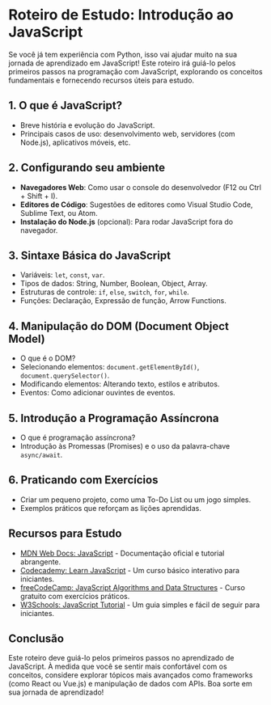 # Roteiro de Estudo: Introdução ao JavaScript 

Se você já tem experiência com Python, isso vai ajudar muito na sua jornada de aprendizado em JavaScript! Este roteiro irá guiá-lo pelos primeiros passos na programação com JavaScript, explorando os conceitos fundamentais e fornecendo recursos úteis para estudo.

## 1. O que é JavaScript?
   - Breve história e evolução do JavaScript.
   - Principais casos de uso: desenvolvimento web, servidores (com Node.js), aplicativos móveis, etc.

## 2. Configurando seu ambiente
   - **Navegadores Web**: Como usar o console do desenvolvedor (F12 ou Ctrl + Shift + I).
   - **Editores de Código**: Sugestões de editores como Visual Studio Code, Sublime Text, ou Atom.
   - **Instalação do Node.js** (opcional): Para rodar JavaScript fora do navegador.

## 3. Sintaxe Básica do JavaScript
   - Variáveis: `let`, `const`, `var`.
   - Tipos de dados: String, Number, Boolean, Object, Array.
   - Estruturas de controle: `if`, `else`, `switch`, `for`, `while`.
   - Funções: Declaração, Expressão de função, Arrow Functions.

## 4. Manipulação do DOM (Document Object Model)
   - O que é o DOM? 
   - Selecionando elementos: `document.getElementById()`, `document.querySelector()`.
   - Modificando elementos: Alterando texto, estilos e atributos.
   - Eventos: Como adicionar ouvintes de eventos.

## 5. Introdução a Programação Assíncrona
   - O que é programação assíncrona?
   - Introdução às Promessas (Promises) e o uso da palavra-chave `async/await`.

## 6. Praticando com Exercícios
   - Criar um pequeno projeto, como uma To-Do List ou um jogo simples.
   - Exemplos práticos que reforçam as lições aprendidas.

## Recursos para Estudo
- [MDN Web Docs: JavaScript](https://developer.mozilla.org/pt-BR/docs/Web/JavaScript) - Documentação oficial e tutorial abrangente.
- [Codecademy: Learn JavaScript](https://www.codecademy.com/learn/introduction-to-javascript) - Um curso básico interativo para iniciantes.
- [freeCodeCamp: JavaScript Algorithms and Data Structures](https://www.freecodecamp.org/learn/javascript-algorithms-and-data-structures/) - Curso gratuito com exercícios práticos.
- [W3Schools: JavaScript Tutorial](https://www.w3schools.com/js/) - Um guia simples e fácil de seguir para iniciantes.

## Conclusão
Este roteiro deve guiá-lo pelos primeiros passos no aprendizado de JavaScript. À medida que você se sentir mais confortável com os conceitos, considere explorar tópicos mais avançados como frameworks (como React ou Vue.js) e manipulação de dados com APIs. Boa sorte em sua jornada de aprendizado!